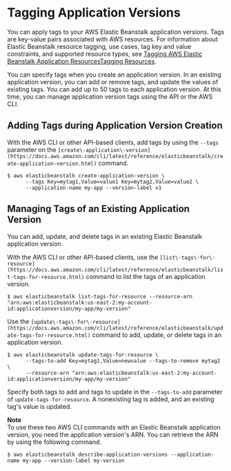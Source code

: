 # Tagging Application Versions<a name="applications-versions-tagging"></a>

You can apply tags to your AWS Elastic Beanstalk application versions\. Tags are key\-value pairs associated with AWS resources\. For information about Elastic Beanstalk resource tagging, use cases, tag key and value constraints, and supported resource types, see [Tagging AWS Elastic Beanstalk Application ResourcesTagging Resources](applications-tagging-resources.md)\.

You can specify tags when you create an application version\. In an existing application version, you can add or remove tags, and update the values of existing tags\. You can add up to 50 tags to each application version\. At this time, you can manage application version tags using the API or the AWS CLI\.

## Adding Tags during Application Version Creation<a name="applications-versions-tagging.create"></a>

With the AWS CLI or other API\-based clients, add tags by using the `--tags` parameter on the `[create\-application\-version](https://docs.aws.amazon.com/cli/latest/reference/elasticbeanstalk/create-application-version.html)` command\.

```
$ aws elasticbeanstalk create-application-version \
      --tags Key=mytag1,Value=value1 Key=mytag2,Value=value2 \
      --application-name my-app --version-label v1
```

## Managing Tags of an Existing Application Version<a name="applications-versions-tagging.manage"></a>

You can add, update, and delete tags in an existing Elastic Beanstalk application version\.

With the AWS CLI or other API\-based clients, use the `[list\-tags\-for\-resource](https://docs.aws.amazon.com/cli/latest/reference/elasticbeanstalk/list-tags-for-resource.html)` command to list the tags of an application version\.

```
$ aws elasticbeanstalk list-tags-for-resource --resource-arn "arn:aws:elasticbeanstalk:us-east-2:my-account-id:applicationversion/my-app/my-version"
```

Use the `[update\-tags\-for\-resource](https://docs.aws.amazon.com/cli/latest/reference/elasticbeanstalk/update-tags-for-resource.html)` command to add, update, or delete tags in an application version\.

```
$ aws elasticbeanstalk update-tags-for-resource \
      --tags-to-add Key=mytag1,Value=newvalue --tags-to-remove mytag2 \
      --resource-arn "arn:aws:elasticbeanstalk:us-east-2:my-account-id:applicationversion/my-app/my-version"
```

Specify both tags to add and tags to update in the `--tags-to-add` parameter of `update-tags-for-resource`\. A nonexisting tag is added, and an existing tag's value is updated\.

**Note**  
To use these two AWS CLI commands with an Elastic Beanstalk application version, you need the application version's ARN\. You can retrieve the ARN by using the following command\.  

```
$ aws elasticbeanstalk describe-application-versions --application-name my-app --version-label my-version
```